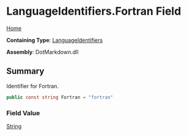 # LanguageIdentifiers\.Fortran Field

[Home](../../../README.md)

**Containing Type**: [LanguageIdentifiers](../README.md)

**Assembly**: DotMarkdown\.dll

## Summary

Identifier for Fortran\.

```csharp
public const string Fortran = "fortran"
```

### Field Value

[String](https://docs.microsoft.com/en-us/dotnet/api/system.string)

